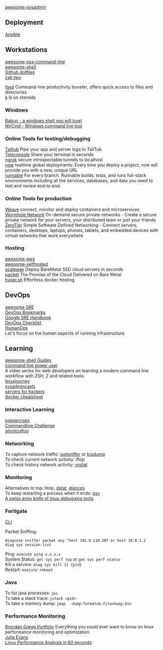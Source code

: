 [awesome-sysadmin](https://github.com/n1trux/awesome-sysadmin)  

## Deployment
[Ansible](https://docs.ansible.com/)  


## Workstations
[awesome-osx-command-line](https://github.com/StevenBlack/awesome-osx-command-line)  
[awesome-shell](https://github.com/alebcay/awesome-shell)  
[Github dotfiles](http://dotfiles.github.io/)  
[zsh tips](http://www.rayninfo.co.uk/tips/zshtips.html)  

[fasd](https://github.com/clvv/fasd)  Command-line productivity booster, offers quick access to files and directories  
[k](https://github.com/supercrabtree/k)  ls on steroids  
 

### Windows
[Babun - a windows shell you will love!](https://babun.github.io/)  
[NirCmd - Windows command line tool](http://www.nirsoft.net/utils/nircmd.html?2)  



### Online Tools for testing/debugging

[Tailtub](https://tailtub.com) Pipe your app and server logs to TailTub  
[Teleconsole](https://www.teleconsole.com/) Share your terminal in seconds  
[ngrok](https://ngrok.com/) secure introspectable tunnels to localhost  
[now](https://zeit.co/now) realtime global deployments:  Every time you deploy a project, now will provide you with a new, unique URL  
[runnable](https://runnable.com/) For every branch, Runnable builds, tests, and runs full-stack environments including all the services, databases, and data you need to test and review end‑to‑end.  

### Online Tools for production

[Weave](https://www.weave.works/) connect, monitor and deploy containers and microservices  
[Wormhole Network](https://wormhole.network/) On-demand secure private networks - Create a secure private network for your servers, your distributed team or just your friends  
[ZeroTier](https://www.zerotier.com/index.shtml) Simple Software Defined Networking - Connect servers, containers, desktops, laptops, phones, tablets, and embedded devices with virtual networks that work everywhere

### Hosting

[awesome-aws](https://github.com/donnemartin/awesome-aws)  
[awesome-selfhosted](https://github.com/Kickball/awesome-selfhosted)  
[scaleway](https://www.scaleway.com/) Deploy BareMetal SSD cloud servers in seconds  
[packet](https://www.packet.net/) The Promise of the Cloud Delivered on Bare Metal  
[hyper.sh](https://hyper.sh/) Effortless docker hosting  

## DevOps

[awesome SRE](https://github.com/dastergon/awesome-sre)  
[DevOps Bookmarks](http://www.devopsbookmarks.com/)  
[Google SRE Handbook](https://landing.google.com/sre/book/index.html)  
[DevOps Checklist](http://devopschecklist.com/)  
[HumanOps](http://www.humanops.com/)  
Let's focus on the human aspects of running infrastructure  

## Learning
 
[awesome-shell Guides](https://github.com/alebcay/awesome-shell#guides)   
[command line power user](http://commandlinepoweruser.com/)  
A video series for web developers on learning a modern command line workflow with ZSH, Z and related tools.  
[linuxjourney](https://linuxjourney.com/)  
[sysadmincasts](https://sysadmincasts.com/)  
[servers for hackers](https://serversforhackers.com)  
[docker cheatsheet](https://github.com/wsargent/docker-cheat-sheet)  


### Interactive Learning
[pgexercises](https://pgexercises.com/)  
[Commandline Challenge](https://cmdchallenge.com)  
[shortcutfoo](https://www.shortcutfoo.com/)  

### Networking
To capture network traffic: [justsniffer]( http://justniffer.sourceforge.net) or [tcpdump](http://www.thegeekstuff.com/2010/08/tcpdump-command-examples/)  
To check current network activity: iftop  
To check history network activity: [vnstat](http://humdi.net/vnstat/man/vnstat.html)  

### Monitoring
Alternatives to top: htop, [dstat](http://dag.wiee.rs/home-made/dstat/), [glances](https://github.com/nicolargo/glances)  
To keep restarting a process when it ends: [psy](https://github.com/substack/psy)  
[A swiss army knife of linux debugging tools](http://jvns.ca/blog/2016/09/17/strange-loop-talk/)  

### Fortigate
[CLI](http://docs-legacy.fortinet.com/fgt/handbook/cli_html/index.html)

Packet Sniffing: 
```
diagnose sniffer packet any "host 191.9.110.207 or host 10.0.1.2 
diag sys session list
```
Ping: `execute ping x.x.x.x`  
System Status: `get sys perf top` or `get sys perf status`  
Kill a service: `diag sys kill 11 {pid}`  
Restart: `execute reboot`  

### Java

To list java processes: `jps`  
To take a stack trace: `jstack <pid>`  
To take a memory dump: `jmap  -dump:format=b,file=heap.bin`  

### Performance Monitoring
[Brendan Gregg Portfolio](http://www.brendangregg.com/portfolio.html)
Everything you could ever want to know on linux performance monitoring and optimization.  
[Julia Evans](http://jvns.ca/)  
[Linux Performance Analysis in 60 seconds](http://techblog.netflix.com/2015/11/linux-performance-analysis-in-60s.html)  
